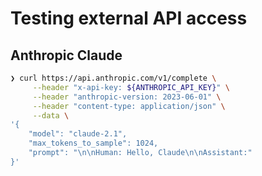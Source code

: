 # Testing external API access

## Anthropic Claude

```bash
❯ curl https://api.anthropic.com/v1/complete \
     --header "x-api-key: ${ANTHROPIC_API_KEY}" \
     --header "anthropic-version: 2023-06-01" \
     --header "content-type: application/json" \
     --data \
'{
    "model": "claude-2.1",
    "max_tokens_to_sample": 1024,
    "prompt": "\n\nHuman: Hello, Claude\n\nAssistant:"
}'
```

